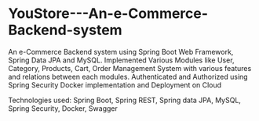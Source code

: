 # YouStore---An-e-Commerce-Backend-system
An e-Commerce Backend system using Spring Boot Web Framework, Spring Data JPA and MySQL. Implemented Various Modules like User, Category, Products, Cart, Order Management System with various features and relations between each modules. Authenticated and Authorized using Spring Security Docker implementation and Deployment on Cloud 

Technologies used: Spring Boot, Spring REST, Spring data JPA, MySQL, Spring Security, Docker, Swagger
